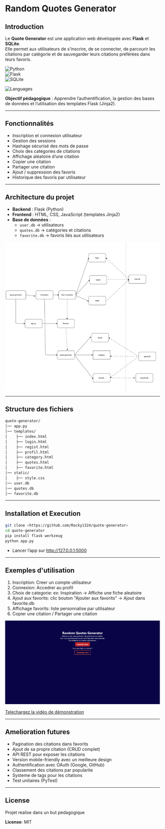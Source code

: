 # Random Quotes Generator

## Introduction

Le **Quote Generator** est une application web développée avec **Flask** et **SQLite**.  
Elle permet aux utilisateurs de s’inscrire, de se connecter, de parcourir les citations par catégorie et de sauvegarder leurs citations préférées dans leurs favoris.

![Python](https://img.shields.io/badge/Python-3.11-blue)  
![Flask](https://img.shields.io/badge/Flask-2.3-green)  
![SQLite](https://img.shields.io/badge/SQLite-Database-lightgrey)

![Languages](https://img.shields.io/github/languages/count/Rocky1324/quote-generator)

**Objectif pédagogique** : Apprendre l’authentification, la gestion des bases de données et l’utilisation des templates Flask (Jinja2).

---

## Fonctionnalités

- Inscription et connexion utilisateur  
- Gestion des sessions  
- Hashage sécurisé des mots de passe  
- Choix des catégories de citations  
- Affichage aléatoire d’une citation  
- Copier une citation  
- Partager une citation  
- Ajout / suppression des favoris  
- Historique des favoris par utilisateur  

---

## Architecture du projet

- **Backend** : Flask (Python)  
- **Frontend** : HTML, CSS, JavaScript (templates Jinja2)  
- **Base de données** :  
  - `user.db` → utilisateurs  
  - `quotes.db` → catégories et citations  
  - `favorite.db` → favoris liés aux utilisateurs  

![Schéma du projet](static/image.png)

---

## Structure des fichiers

```bash
quote-generator/
│── app.py
│── templates/
│    ├── index.html
│    ├── login.html
│    ├── regist.html
│    ├── profil.html
│    ├── category.html
│    ├── quotes.html
│    ├── favorite.html
│── static/
│    ├── style.css
│── user.db
│── quotes.db
│── favorite.db

```

---

## Installation et Execution

``` bash
git clone <https://github.com/Rocky1324/quote-generator>
cd quote-generator
pip install flask werkzeug
python app.py
```
- Lancer l’app sur http://127.0.0.1:5000

---

## Exemples d'utilisation

1. Inscription: Creer un compte utilisateur
2. Connexion: Accedrer au profil
3. Choix de categorie: ex: Inspiration -> Affiche une fiche aleatoire
4. Ajout aux favorits: clic bouton "Ajouter aux favorits" -> Ajout dans favorite.db
5. Affichage favorits: liste personnalise par utilisateur
6. Copier une citation / Partager une citation 

![Interface](static/image_1.png)


[Telechargez la vidéo de démonstration](https://drive.google.com/file/d/19Lm_wlHQ1ROa_GiBpXfyEP8dRZ0IZEYA/view?usp=sharing)

---

## Amelioration futures

- Pagination des citations dans favorits
- Ajout de sa propre citation (CRUD complet)
- API REST pour exposer les citations
- Version mobile-friendly avec un meilleure design
- Authentification avec OAuth (Google, GitHub)
- Classement des citations par popularite
- Systeme de tags pour les citations
- Test unitaires (PyTest)

---

## License

Projet realise dans un but pedagogique

**License**: MIT















